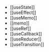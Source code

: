 - [[useState]]
- [[useEffect]]
- [[useMemo]]
- [[memo]]
- [[useRef]]
- [[useCallback]]
- [[useReducer]]
- [[useTransition]]